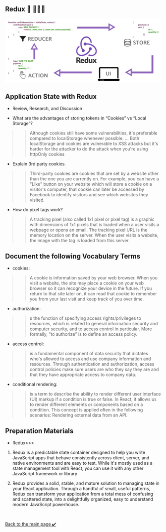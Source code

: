 ## Redux 👋 👩🏻‍💻
![img](./assest/redux.jpg)

## Application State with Redux
- Review, Research, and Discussion

* What are the advantages of storing tokens in “Cookies” vs “Local Storage”?
>>Although cookies still have some vulnerabilities, it's preferable compared to localStorage whenever possible. ... Both localStorage and cookies are vulnerable to XSS attacks but it's harder for the attacker to do the attack when you're using httpOnly cookies


* Explain 3rd party cookies.
>>Third-party cookies are cookies that are set by a website other than the one you are currently on. For example, you can have a "Like" button on your website which will store a cookie on a visitor's computer, that cookie can later be accessed by Facebook to identify visitors and see which websites they visited.

* How do pixel tags work?
>>A tracking pixel (also called 1x1 pixel or pixel tag) is a graphic with dimensions of 1x1 pixels that is loaded when a user visits a webpage or opens an email. The tracking pixel URL is the memory location on the server. When the user visits a website, the image with the tag is loaded from this server.

## Document the following Vocabulary Terms
* cookies:
>>A cookie is information saved by your web browser. When you visit a website, the site may place a cookie on your web browser so it can recognize your device in the future. If you return to that site later on, it can read that cookie to remember you from your last visit and keep track of you over time.

* authorization:
>>s the function of specifying access rights/privileges to resources, which is related to general information security and computer security, and to access control in particular. More formally, "to authorize" is to define an access policy.

* access control:
>>is a fundamental component of data security that dictates who's allowed to access and use company information and resources. Through authentication and authorization, access control policies make sure users are who they say they are and that they have appropriate access to company data.

* conditional rendering:
>>is a term to describe the ability to render different user interface (UI) markup if a condition is true or false. In React, it allows us to render different elements or components based on a condition. This concept is applied often in the following scenarios: Rendering external data from an API.

## Preparation Materials
* Redux>>>

1. Redux is a predictable state container designed to help you write JavaScript apps that behave consistently across client, server, and native environments and are easy to test. While it's mostly used as a state management tool with React, you can use it with any other JavaScript framework or library

2. Redux provides a solid, stable, and mature solution to managing state in your React application. Through a handful of small, useful patterns, Redux can transform your application from a total mess of confusing and scattered state, into a delightfully organized, easy to understand modern JavaScript powerhouse.


<br>

[Back to the main page  ✔️](README.md)